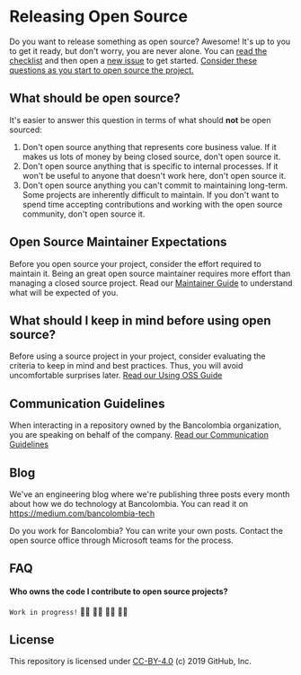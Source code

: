 # Releasing Open Source

Do you want to release something as open source? Awesome! It's up to you to get it ready, but don't worry, you are never alone. You can [read the checklist](https://github.com/bancolombia/oss-enterprise/blob/master/ISSUE_TEMPLATE/new-release.md) and then open a [new issue](https://github.com/bancolombia/oss-enterprise/issues/new?template=new-release.md) to get started. [Consider these questions as you start to open source the project.](docs/key-questions-for-choosing-projects.md)

## What should be open source?

It's easier to answer this question in terms of what should **not** be open sourced:

1. Don't open source anything that represents core business value.  If it makes us lots of money by being closed source, don't open source it.
2. Don't open source anything that is specific to internal processes. If it won't be useful to anyone that doesn't work here, don't open source it.
3. Don't open source anything you can't commit to maintaining long-term. Some projects are inherently difficult to maintain. If you don't want to spend time accepting contributions and working with the open source community, don't open source it.

## Open Source Maintainer Expectations

Before you open source your project, consider the effort required to maintain it. Being an great open source maintainer requires more effort than managing a closed source project. Read our [Maintainer Guide](docs/maintainer-guide.md) to understand what will be expected of you.

## What should I keep in mind before using open source?
Before using a source project in your project, consider evaluating the criteria to keep in mind and best practices. Thus, you will avoid uncomfortable surprises later.
[Read our Using OSS Guide](https://github.com/bancolombia/oss-enterprise/blob/master/docs/using-oss-projects.md)

## Communication Guidelines
When interacting in a repository owned by the Bancolombia organization, you are speaking on behalf of the company. 
[Read our Communication Guidelines](https://github.com/bancolombia/oss-enterprise/blob/master/docs/comms-guidelines.md)

## Blog
We've an engineering blog where we're publishing three posts every month about how we do technology at Bancolombia. You can read it on https://medium.com/bancolombia-tech

Do you work for Bancolombia? 
You can write your own posts. Contact the open source office through Microsoft teams for the process.


## FAQ

#### Who owns the code I contribute to open source projects?
`Work in progress!` :construction_worker_man: :construction_worker_man: :construction_worker_woman: :construction_worker_woman:

## License

This repository is licensed under [CC-BY-4.0](./LICENSE) (c) 2019 GitHub, Inc.
